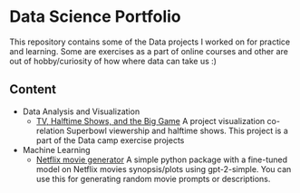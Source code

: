 # Data Science Portfolio

This repository contains some of the Data projects I worked on for practice and learning. Some are exercises as a part of online courses and other are out of hobby/curiosity of how where data can take us :)

## Content

* Data Analysis and Visualization
  * [TV, Halftime Shows, and the Big Game](https://github.com/ismaileldesouky/data-science-portfolio/blob/master/TV%2C%20Halftime%20Shows%2C%20and%20the%20Big%20Game/notebook.ipynb) A project visualization co-relation Superbowl viewership and halftime shows. This project is a part of the Data camp exercise projects
* Machine Learning
  * [Netflix movie generator](https://github.com/ismaileldesouky/netflix-movie-generator/blob/master/main.ipynb) A simple python package with a fine-tuned model on Netflix movies synopsis/plots using gpt-2-simple. You can use this for generating random movie prompts or descriptions.
